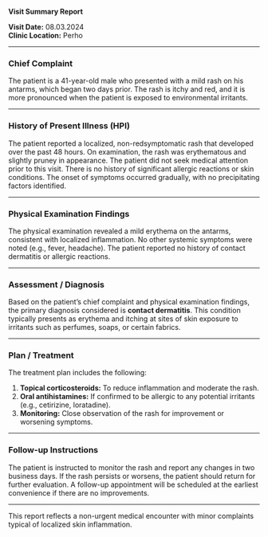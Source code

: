 

**Visit Summary Report**

**Visit Date:** 08.03.2024  
**Clinic Location:** Perho  

---

### **Chief Complaint**
The patient is a 41-year-old male who presented with a mild rash on his antarms, which began two days prior. The rash is itchy and red, and it is more pronounced when the patient is exposed to environmental irritants.

---

### **History of Present Illness (HPI)**
The patient reported a localized, non-redsymptomatic rash that developed over the past 48 hours. On examination, the rash was erythematous and slightly pruney in appearance. The patient did not seek medical attention prior to this visit. There is no history of significant allergic reactions or skin conditions. The onset of symptoms occurred gradually, with no precipitating factors identified.

---

### **Physical Examination Findings**
The physical examination revealed a mild erythema on the antarms, consistent with localized inflammation. No other systemic symptoms were noted (e.g., fever, headache). The patient reported no history of contact dermatitis or allergic reactions.

---

### **Assessment / Diagnosis**
Based on the patient’s chief complaint and physical examination findings, the primary diagnosis considered is **contact dermatitis**. This condition typically presents as erythema and itching at sites of skin exposure to irritants such as perfumes, soaps, or certain fabrics.

---

### **Plan / Treatment**
The treatment plan includes the following:
1. **Topical corticosteroids:** To reduce inflammation and moderate the rash.
2. **Oral antihistamines:** If confirmed to be allergic to any potential irritants (e.g., cetirizine, loratadine).
3. **Monitoring:** Close observation of the rash for improvement or worsening symptoms.

---

### **Follow-up Instructions**
The patient is instructed to monitor the rash and report any changes in two business days. If the rash persists or worsens, the patient should return for further evaluation. A follow-up appointment will be scheduled at the earliest convenience if there are no improvements.

---

This report reflects a non-urgent medical encounter with minor complaints typical of localized skin inflammation.